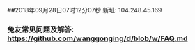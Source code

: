 ##2018年09月28日07时12分07秒 新址: 104.248.45.169
### 兔友常见问题及解答: https://github.com/wanggonging/d/blob/w/FAQ.md
